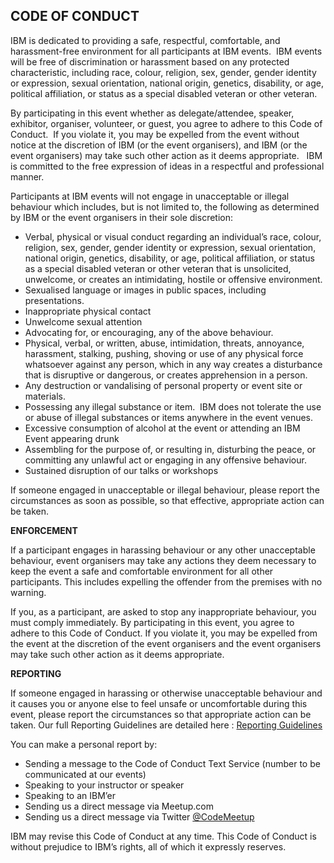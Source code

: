  ## CODE OF CONDUCT 

IBM is dedicated to providing a safe, respectful, comfortable, and harassment-free environment for all participants at IBM events.  IBM events will be free of discrimination or harassment based on any protected characteristic, including race, colour, religion, sex, gender, gender identity or expression, sexual orientation, national origin, genetics, disability, or age, political affiliation, or status as a special disabled veteran or other veteran.  


By participating in this event whether as delegate/attendee, speaker, exhibitor, organiser, volunteer, or guest, you agree to adhere to this Code of Conduct.  If you violate it, you may be expelled from the event without notice at the discretion of IBM (or the event organisers), and IBM (or the event organisers) may take such other action as it deems appropriate.
 
IBM is committed to the free expression of ideas in a respectful and professional manner.  


Participants at IBM events will not engage in unacceptable or illegal behaviour which includes, but is not limited to, the following as determined by IBM or the event organisers in their sole discretion:

- Verbal, physical or visual conduct regarding an individual’s race, colour, religion, sex, gender, gender identity or expression, sexual orientation, national origin, genetics, disability, or age, political affiliation, or status as a special disabled veteran or other veteran that is unsolicited, unwelcome, or creates an intimidating, hostile or offensive environment.
- Sexualised language or images in public spaces, including presentations. 
- Inappropriate physical contact 
- Unwelcome sexual attention
- Advocating for, or encouraging, any of the above behaviour.
- Physical, verbal, or written, abuse, intimidation, threats, annoyance, harassment, stalking, pushing, shoving or use of any physical force whatsoever against any person, which in any way creates a disturbance that is disruptive or dangerous, or creates apprehension in a person.
- Any destruction or vandalising of personal property or event site or materials.
- Possessing any illegal substance or item.  IBM does not tolerate the use or abuse of illegal substances or items anywhere in the event venues.
- Excessive consumption of alcohol at the event or attending an IBM Event appearing drunk
- Assembling for the purpose of, or resulting in, disturbing the peace, or committing any unlawful act or engaging in any offensive behaviour.
- Sustained disruption of our talks or workshops

If someone engaged in unacceptable or illegal behaviour, please report the circumstances as soon as possible, so that effective, appropriate action can be taken.



**ENFORCEMENT**

If a participant engages in harassing behaviour or any other unacceptable behaviour, event organisers may take any actions they deem necessary to keep the event a safe and comfortable environment for all other participants. This includes expelling the offender from the premises with no warning.

If you, as a participant, are asked to stop any inappropriate behaviour, you must comply immediately.
By participating in this event, you agree to adhere to this Code of Conduct. If you violate it, you may be expelled from the event at the discretion of the event organisers and the event organisers may take such other action as it deems appropriate.

**REPORTING**

If someone engaged in harassing or otherwise unacceptable behaviour and it causes you or anyone else to feel unsafe or uncomfortable during this event, please report the circumstances so that appropriate action can be taken. Our full Reporting Guidelines are detailed here : [Reporting Guidelines](Code-of-Conduct_Reporting-Guidelines.md "Reporting Guidelines")

You can make a personal report by:

- Sending a message to the Code of Conduct Text Service (number to be communicated at our events)
- Speaking to your instructor or speaker
- Speaking to an IBM’er
- Sending us a direct message via Meetup.com 
- Sending us a direct message via Twitter [@CodeMeetup](https://twitter.com/CodeMeetup)



IBM may revise this Code of Conduct at any time. This Code of Conduct is without prejudice to IBM’s rights, all of which it expressly reserves. 

